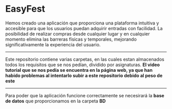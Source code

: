 # EasyFest
Hemos creado una aplicación que proporciona una plataforma intuitiva y accesible para que los usuarios puedan adquirir entradas con facilidad. La posibilidad de realizar compras desde cualquier lugar y en cualquier momento elimina las barreras físicas y temporales, mejorando significativamente la experiencia del usuario. 

---
Este repositorio contiene varias carpetas, en las cuales estan almacenados todos los requisitos que se nos pedían, dividido por asignaturas.
**El video tutorial que se nos pedía se encuentra en la página web, ya que han habido problemas al intentarlo subir a este repositorio debido al peso de este**

---
Para poder que la aplicación funcione correctamente se necesirará la **base de datos** que proporcionamos en la carpeta **BD**


